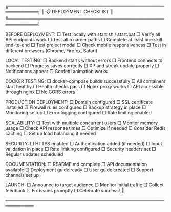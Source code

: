 
╔═══════════════════════════════════════════════════════════╗
║          📋 DEPLOYMENT CHECKLIST                          ║
╚═══════════════════════════════════════════════════════════╝

BEFORE DEPLOYMENT:
□ Test locally with start.sh / start.bat
□ Verify all API endpoints work
□ Test all 5 career paths
□ Complete at least one skill end-to-end
□ Test project modal
□ Check mobile responsiveness
□ Test in different browsers (Chrome, Firefox, Safari)

LOCAL TESTING:
□ Backend starts without errors
□ Frontend connects to backend
□ Progress saves correctly
□ XP and streak update properly
□ Notifications appear
□ Confetti animation works

DOCKER TESTING:
□ docker-compose builds successfully
□ All containers start healthy
□ Health checks pass
□ Nginx proxy works
□ API accessible through nginx
□ No CORS errors

PRODUCTION DEPLOYMENT:
□ Domain configured
□ SSL certificate installed
□ Firewall rules configured
□ Backup strategy in place
□ Monitoring set up
□ Error logging configured
□ Rate limiting enabled

SCALABILITY:
□ Test with multiple concurrent users
□ Monitor memory usage
□ Check API response times
□ Optimize if needed
□ Consider Redis caching
□ Set up load balancing if needed

SECURITY:
□ HTTPS enabled
□ Authentication added (if needed)
□ Input validation in place
□ Rate limiting configured
□ Security headers set
□ Regular updates scheduled

DOCUMENTATION:
□ README.md complete
□ API documentation available
□ Deployment guide ready
□ User guide created
□ Support channels set up

LAUNCH:
□ Announce to target audience
□ Monitor initial traffic
□ Collect feedback
□ Fix issues promptly
□ Celebrate success! 🎉

═══════════════════════════════════════════════════════════
